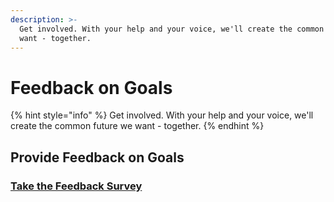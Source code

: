 ```yaml
---
description: >-
  Get involved. With your help and your voice, we'll create the common future we
  want - together.
---
```


# Feedback on Goals



{% hint style="info" %}
 Get involved. With your help and your voice, we'll create the common future we want - together.
{% endhint %}

## Provide Feedback on Goals

### [Take the Feedback Survey](https://mapc.az1.qualtrics.com/jfe/form/SV_b2t2u5mm1CkeFV3)

## 

##   


